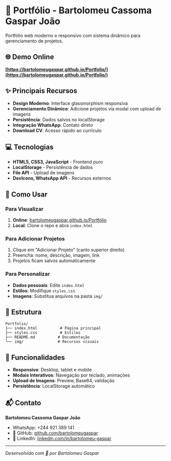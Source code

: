 # 🎨 Portfólio - Bartolomeu Cassoma Gaspar João

Portfólio web moderno e responsivo com sistema dinâmico para gerenciamento de projetos.

## 🌐 Demo Online
**[https://bartolomeugaspar.github.io/Portfolio/](https://bartolomeugaspar.github.io/Portfolio/)**

## ✨ Principais Recursos

- **Design Moderno**: Interface glassmorphism responsiva
- **Gerenciamento Dinâmico**: Adicione projetos via modal com upload de imagens
- **Persistência**: Dados salvos no localStorage
- **Integração WhatsApp**: Contato direto
- **Download CV**: Acesso rápido ao currículo

## 💻 Tecnologias

- **HTML5, CSS3, JavaScript** - Frontend puro
- **LocalStorage** - Persistência de dados
- **File API** - Upload de imagens
- **DevIcons, WhatsApp API** - Recursos externos

## 🚀 Como Usar

### Para Visualizar
1. **Online**: [bartolomeugaspar.github.io/Portfolio](https://bartolomeugaspar.github.io/Portfolio/)
2. **Local**: Clone o repo e abra `index.html`

### Para Adicionar Projetos
1. Clique em "Adicionar Projeto" (canto superior direito)
2. Preencha: nome, descrição, imagem, link
3. Projetos ficam salvos automaticamente

### Para Personalizar
- **Dados pessoais**: Edite `index.html`
- **Estilos**: Modifique `styles.css`
- **Imagens**: Substitua arquivos na pasta `img/`

## 📁 Estrutura

```
Portfolio/
├── index.html          # Página principal
├── styles.css          # Estilos
├── README.md          # Documentação
└── img/               # Recursos visuais
```

## 🎯 Funcionalidades

- **Responsivo**: Desktop, tablet e mobile
- **Modais Interativos**: Navegação por teclado, animações
- **Upload de Imagens**: Preview, Base64, validação
- **Persistência**: LocalStorage automático

## 📬 Contato

**Bartolomeu Cassoma Gaspar João**
-  WhatsApp: +244 921 389 141
- 🐙 GitHub: [github.com/bartolomeugaspar](https://github.com/bartolomeugaspar)
- 💼 LinkedIn: [linkedin.com/in/bartolomeu-gaspar](https://linkedin.com/in/bartolomeu-gaspar)

---

*Desenvolvido com 💜 por Bartolomeu Gaspar*